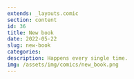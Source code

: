 ```yaml
---
extends: _layouts.comic
section: content
id: 36
title: New book
date: 2022-05-22
slug: new-book
categories:
description: Happens every single time.
img: /assets/img/comics/new_book.png
---
```

